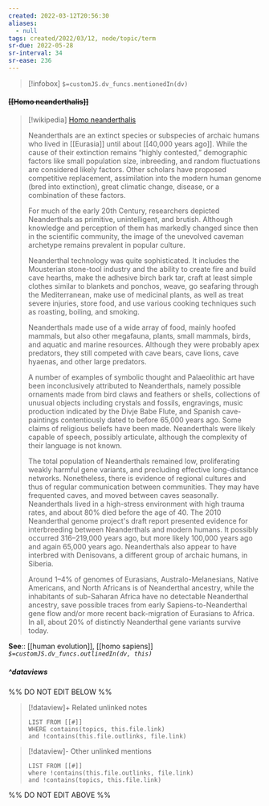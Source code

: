 ```yaml
---
created: 2022-03-12T20:56:30 
aliases:
  - null
tags: created/2022/03/12, node/topic/term
sr-due: 2022-05-28
sr-interval: 34
sr-ease: 236
---
```

> [!infobox]
`$=customJS.dv_funcs.mentionedIn(dv)`

#### <s class="topic-title">[[Homo neanderthalis]]</s>

> [!wikipedia] [Homo neanderthalis](https://en.wikipedia.org/wiki/Neanderthal)
> 
> Neanderthals are an extinct species or subspecies of archaic humans who lived in [[Eurasia]] until about [[40,000 years ago]]. While the cause of their extinction remains “highly contested,” demographic factors like small population size, inbreeding, and random fluctuations are considered likely factors.  Other scholars have proposed competitive replacement, assimilation into the modern human genome (bred into extinction), great climatic change, disease, or a combination of these factors. 
> 
> For much of the early 20th Century, researchers depicted Neanderthals as primitive, unintelligent, and brutish. Although knowledge and perception of them has markedly changed since then in the scientific community, the image of the unevolved caveman archetype remains prevalent in popular culture.
> 
> Neanderthal technology was quite sophisticated. It includes the Mousterian stone-tool industry and the ability to create fire and build cave hearths, make the adhesive birch bark tar, craft at least simple clothes similar to blankets and ponchos, weave, go seafaring through the Mediterranean, make use of medicinal plants, as well as treat severe injuries, store food, and use various cooking techniques such as roasting, boiling, and smoking.
> 
> Neanderthals made use of a wide array of food, mainly hoofed mammals, but also other megafauna, plants, small mammals, birds, and aquatic and marine resources. Although they were probably apex predators, they still competed with cave bears, cave lions, cave hyaenas, and other large predators. 
> 
> A number of examples of symbolic thought and Palaeolithic art have been inconclusively attributed to Neanderthals, namely possible ornaments made from bird claws and feathers or shells, collections of unusual objects including crystals and fossils, engravings, music production indicated by the Divje Babe Flute, and Spanish cave-paintings contentiously dated to before 65,000 years ago.
> Some claims of religious beliefs have been made. Neanderthals were likely capable of speech, possibly articulate, although the complexity of their language is not known. 
> 
> The total population of Neanderthals remained low, proliferating weakly harmful gene variants, and precluding effective long-distance networks. Nonetheless, there is evidence of regional cultures and thus of regular communication between communities. They may have frequented caves, and moved between caves seasonally. Neanderthals lived in a high-stress environment with high trauma rates, and about 80% died before the age of 40. The 2010 Neanderthal genome project's draft report presented evidence for interbreeding between Neanderthals and modern humans. It possibly occurred 316–219,000 years ago, but more likely 100,000 years ago and again 65,000 years ago. Neanderthals also appear to have interbred with Denisovans, a different group of archaic humans, in Siberia. 
> 
> Around 1–4% of genomes of Eurasians, Australo-Melanesians, Native Americans, and North Africans is of Neanderthal ancestry, while the inhabitants of sub-Saharan Africa have no detectable Neanderthal ancestry, save possible traces from early Sapiens-to-Neanderthal gene flow and/or more recent back-migration of Eurasians to Africa. In all, about 20% of distinctly Neanderthal gene variants survive today.
>


**See**:: [[human evolution]], [[homo sapiens]]
*`$=customJS.dv_funcs.outlinedIn(dv, this)`*

##### ^dataviews

%% DO NOT EDIT BELOW %%
> [!dataview]+ Related unlinked notes
> ```dataview
> LIST FROM [[#]]
> WHERE contains(topics, this.file.link)
> and !contains(this.file.outlinks, file.link)
> ```
 
> [!dataview]- Other unlinked mentions
> ```dataview
> LIST FROM [[#]]
> where !contains(this.file.outlinks, file.link)
> and !contains(topics, this.file.link)
> ```

%% DO NOT EDIT ABOVE %%